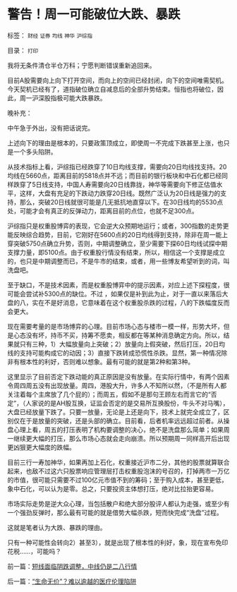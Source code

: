 # 警告！周一可能破位大跌、暴跌

标签： `财经` `证券` `均线` `神华` `沪综指` 

目录： `打印`

我将无条件清仓半仓万科；宁愿判断错误重新追回来。

目前A股需要向上向下打开空间，而向上的空间已经封闭，向下的空间唯需契机。今天契机已经有了，道指破位确立自减息后的全部升势结束。恒指也将破位，因此，周一沪深股指极可能大跌暴跌。



晚补充：

中午急于外出，没有把话说完。

上述向下的理由是根本的，只要政策顶成立，即使周一不完成下跌甚至上涨，也只是一个多头陷阱。



从技术指标上看，沪综指已经跌穿了10日均线支撑，需要向20日均线找支持。20均线在5660点，距离目前的5818点并不远；而目前的银行板块和中石化都已经同样跌穿了5日线支持，中国人寿需要向20日线靠拢，神华等需要向下修正估值水平，这样，大盘有充足的下跌动力跌穿20日线。既然广泛认为20日线是强力的支持，那么，突破20日线就很可能是几无抵抗地直穿以下。在30日线均的5530点处，可能才会有真正的反弹动力，距离目前的点位，也就不足300点。



沪综指只是权重股博弈的表现，它会逆大众预期地运行；或者，300指数的走势更能反映综合趋势，目前，它刚好在5600点的20日均线得到支持，除非在周一能上穿突破5750点确立升势，否则，中期调整确立，至少需要下探60日均线试探中期支撑力量，即5100点。由于权重股行情没有结束，所以，相信这一个支撑是成立的，也只是中期调整而已，不是牛市的结束，或者，用一些博友希望听到的词，叫洗盘吧。



至于缺口，不是技术因素，而是权重股博弈中的提示因素，对应上述下探程度，很可能会尝试补5300点的缺位。不过
，如果仅是补到此为止，对于一直以来落后大盘的八，实在不是好消息，它意味着在这个权重股杀跌的过程，八的下跌幅度反而会更大。



现在需要考量的是市场博弈的心理。目前市场心态与楼市一模一样，形势大坏，但是心态没有坏，持币不买，持筹不愿卖，相反都在等某种消息确定方向。所以，结果就只有三种，1）大幅放量向上突破；2）放量向上假突破，然后打压，20日均线的支持可能构成它的动因；3）直接下跌转成恐慌性杀跌。显然，第一种情况除非有根本性的利好，否则难以想象。最有可能的就是第2种和第3种。



这里显示了目前否定下跌动能的真正原因是没有放量。在实际行情中，有两个因素令周四周五没有出现放量。周四，港股大升，许多人不知所以然，（不是所有人都关注着每个主席放了几个屁的）；而周五，假如不是那句王顾左右而言它的“否定”，（人家说的是AH股互换，证监会否定的是交易所互换股份，牛头不对马嘴），大盘已经放量下跌了。只要一放量，无论是上还是向下，技术上就完全成立了，区别仅在于是放量的突破，还是头部的确立。目前看，后者机率远远超过前者。从操盘心理上看，周五的打压表明了机构要调整的决心，绝不是洗盘那么简单；如果周一继续更大幅的打压，那么市场心态就会走向崩溃。所以预期周一同样高开后出现更凶狠更大幅度的跌幅。



目前三行一寿加神华，如果再加上石化，权重接近沪市二分，其他的股票就算联合起来，也敌不过这六只股票响应管理层打击权重股泡沫的号召的，打掉两市一万亿的市值，很可能只需要不过100亿元市值不到的筹码；至于购入成本，甚至更低，象中石化，可以认为是零。总之，只要投资主体想打压，绝对比拉抬更容易。



市场实际走势是逆大众心理，当包括散户和绝大部分股评人都认为走强，或至少有一个强劲反弹时，那么最有可能的就是借势大幅杀跌，短而快完成“洗盘”过程。



这就是笔者认为大跌、暴跌的理由。



只有一种可能性会转向2）甚至3），就是出现了根本性的利好，象，现在宣布免印花税……，可能吗？

前一篇：[短线面临阴跌调整，中线仍是二八行情](../../../2007/10/20/短线面临阴跌调整，中线仍是二八行情.md)

后一篇：[“生命无价”？难以逾越的医疗伦理陷阱](../../../2007/10/21/“生命无价”？难以逾越的医疗伦理陷阱.md)